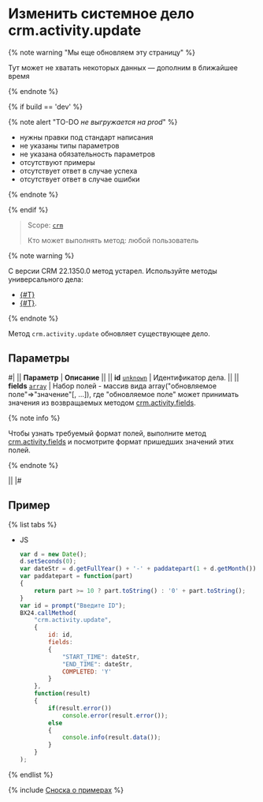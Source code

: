 # Изменить системное дело crm.activity.update

{% note warning "Мы еще обновляем эту страницу" %}

Тут может не хватать некоторых данных — дополним в ближайшее время

{% endnote %}

{% if build == 'dev' %}

{% note alert "TO-DO _не выгружается на prod_" %}

- нужны правки под стандарт написания
- не указаны типы параметров
- не указана обязательность параметров
- отсутствуют примеры
- отсутствует ответ в случае успеха
- отсутствует ответ в случае ошибки

{% endnote %}

{% endif %}

> Scope: [`crm`](../../../../scopes/permissions.md)
>
> Кто может выполнять метод: любой пользователь

{% note warning %}

С версии CRM 22.1350.0 метод устарел. Используйте методы универсального дела:
- [{#T}](../todo-update/crm-activity-todo-update-deadline.md)
- [{#T}](../todo-update/crm-activity-todo-update-description.md).

{% endnote %}

Метод `crm.activity.update` обновляет существующее дело.

## Параметры

#|
|| **Параметр** | **Описание** ||
|| **id**
[`unknown`](../../../../data-types.md) | Идентификатор дела. ||
|| **fields**
[`array`](../../../../data-types.md) | Набор полей - массив вида array("обновляемое поле"=>"значение"[, ...]), где "обновляемое поле" может принимать значения из возвращаемых методом [crm.activity.fields](./crm-activity-fields.md). 

{% note info %}

Чтобы узнать требуемый формат полей, выполните метод [crm.activity.fields](./crm-activity-fields.md) и посмотрите формат пришедших значений этих полей.

{% endnote %}

 ||
|#

## Пример

{% list tabs %}

- JS

    ```js
    var d = new Date();
    d.setSeconds(0);
    var dateStr = d.getFullYear() + '-' + paddatepart(1 + d.getMonth()) + '-' + paddatepart(d.getDate()) + 'T' + paddatepart(d.getHours()) + ':' + paddatepart(d.getMinutes()) + ':' + paddatepart(d.getSeconds()) + '+00:00';
    var paddatepart = function(part)
    {
        return part >= 10 ? part.toString() : '0' + part.toString();
    }
    var id = prompt("Введите ID");
    BX24.callMethod(
        "crm.activity.update",
        {
            id: id,
            fields:
            {
                "START_TIME": dateStr,
                "END_TIME": dateStr,
                COMPLETED: 'Y'
            }
        },
        function(result)
        {
            if(result.error())
                console.error(result.error());
            else
            {
                console.info(result.data());
            }
        }
    );
    ```

{% endlist %}

{% include [Сноска о примерах](../../../../../_includes/examples.md) %}